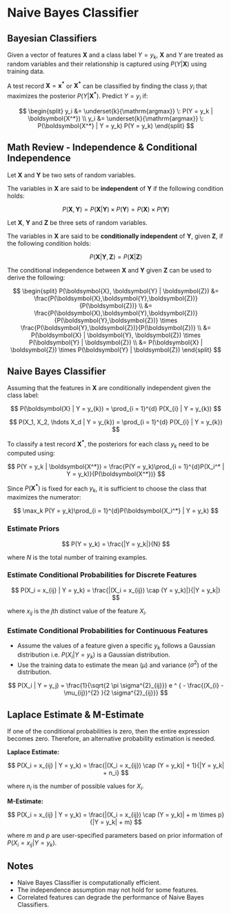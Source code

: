 # Naive Bayes Classifier

## Bayesian Classifiers

Given a vector of features $\boldsymbol{X}$ and a class label $Y = y_k$, $\boldsymbol{X}$ and $Y$ are treated as random variables and their relationship is captured using $P(Y | \boldsymbol{X})$ using training data.

A test record $\boldsymbol{X} = \boldsymbol{x^*}$ or $\boldsymbol{X^*}$ can be classified by finding the class $y_i$ that maximizes the posterior $P(Y | \boldsymbol{X^*})$. Predict $Y = y_i$ if:

$$
\begin{split}
y_i &= \underset{k}{\mathrm{argmax}} \: P(Y = y_k | \boldsymbol{X^*}) \\
y_i &= \underset{k}{\mathrm{argmax}} \: P(\boldsymbol{X^*} | Y = y_k) P(Y = y_k)
\end{split}
$$

## Math Review - Independence & Conditional Independence

Let $\boldsymbol{X}$ and $\boldsymbol{Y}$ be two sets of random variables.

The variables in $\boldsymbol{X}$ are said to be **independent** of $\boldsymbol{Y}$ if the following condition holds:

$$
P(\boldsymbol{X}, \boldsymbol{Y}) = P(\boldsymbol{X} | \boldsymbol{Y}) \times P(\boldsymbol{Y}) = P(\boldsymbol{X}) \times P(\boldsymbol{Y})
$$

Let $\boldsymbol{X}$, $\boldsymbol{Y}$ and $\boldsymbol{Z}$ be three sets of random variables.

The variables in $\boldsymbol{X}$ are said to be **conditionally independent** of $\boldsymbol{Y}$, given $\boldsymbol{Z}$, if the following condition holds:

$$
P(\boldsymbol{X} | \boldsymbol{Y}, \boldsymbol{Z}) = P(\boldsymbol{X} | \boldsymbol{Z})
$$

The conditional independence between $\boldsymbol{X}$ and $\boldsymbol{Y}$ given $\boldsymbol{Z}$ can be used to derive the following:

$$
\begin{split}
P(\boldsymbol{X}, \boldsymbol{Y} | \boldsymbol{Z})
&= \frac{P(\boldsymbol{X},\boldsymbol{Y},\boldsymbol{Z})}{P(\boldsymbol{Z})} \\
&= \frac{P(\boldsymbol{X},\boldsymbol{Y},\boldsymbol{Z})}{P(\boldsymbol{Y},\boldsymbol{Z})} \times \frac{P(\boldsymbol{Y},\boldsymbol{Z})}{P(\boldsymbol{Z})} \\
&= P(\boldsymbol{X} | \boldsymbol{Y}, \boldsymbol{Z}) \times P(\boldsymbol{Y} | \boldsymbol{Z}) \\
&= P(\boldsymbol{X} | \boldsymbol{Z}) \times P(\boldsymbol{Y} | \boldsymbol{Z})
\end{split}
$$

## Naive Bayes Classifier

Assuming that the features in $\boldsymbol{X}$ are conditionally independent given the class label:

$$
P(\boldsymbol{X} | Y = y_{k}) = \prod_{i = 1}^{d} P(X_{i} | Y = y_{k})
$$

$$
P(X_1, X_2, \hdots X_d | Y = y_{k}) = \prod_{i = 1}^{d} P(X_{i} | Y = y_{k})
$$

To classify a test record $\boldsymbol{X^*}$, the posteriors for each class $y_k$ need to be computed using:

$$
P(Y = y_k | \boldsymbol{X^*}) = \frac{P(Y = y_k)\prod_{i = 1}^{d}P(X_i^* | Y = y_k)}{P(\boldsymbol{X^*})}
$$

Since $P(\boldsymbol{X^*})$ is fixed for each $y_k$, it is sufficient to choose the class that maximizes the numerator:

$$
\max_k P(Y = y_k)\prod_{i = 1}^{d}P(\boldsymbol{X_i^*} | Y = y_k)
$$

### Estimate Priors

$$
P(Y = y_k) = \frac{|Y = y_k|}{N}
$$

where $N$ is the total number of training examples.

### Estimate Conditional Probabilities for Discrete Features

$$
P(X_i = x_{ij} | Y = y_k) = \frac{|(X_i = x_{ij}) \cap (Y = y_k)|}{|Y = y_k|}
$$

where $x_{ij}$ is the $j$th distinct value of the feature $X_i$.

### Estimate Conditional Probabilities for Continuous Features

- Assume the values of a feature given a specific $y_k$ follows a Gaussian distribution i.e. $P(X_i | Y = y_k)$ is a Gaussian distribution.
- Use the training data to estimate the mean ($\mu$) and variance ($\sigma^2$) of the distribution.

$$
P(X_i | Y = y_j) = \frac{1}{\sqrt{2 \pi \sigma^{2}_{ij}}} e ^ { - \frac{(X_{i} - \mu_{ij})^{2} }{2 \sigma^{2}_{ij}}}
$$

## Laplace Estimate & M-Estimate

If one of the conditional probabilities is zero, then the entire expression becomes zero. Therefore, an alternative probability estimation is needed.

**Laplace Estimate:**

$$
P(X_i = x_{ij} | Y = y_k) = \frac{|(X_i = x_{ij}) \cap (Y = y_k)| + 1}{|Y = y_k| + n_i}
$$

where $n_i$ is the number of possible values for $X_i$.

**M-Estimate:**

$$
P(X_i = x_{ij} | Y = y_k) = \frac{|(X_i = x_{ij}) \cap (Y = y_k)| + m \times p}{|Y = y_k| + m}
$$

where $m$ and $p$ are user-specified parameters based on prior information of $P(X_i = x_{ij} | Y = y_k)$.

## Notes

- Naive Bayes Classifier is computationally efficient.
- The independence assumption may not hold for some features.
- Correlated features can degrade the performance of Naive Bayes Classifiers.

